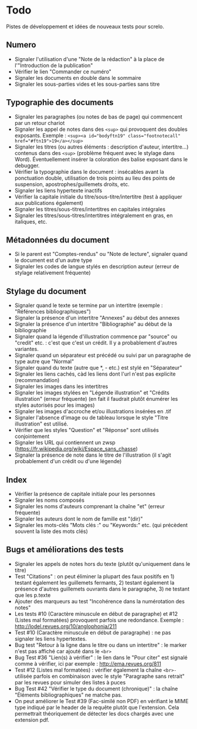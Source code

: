 # Todo

Pistes de développement et idées de nouveaux tests pour screlo.

## Numero

* Signaler l'utilisation d'une "Note de la rédaction" à la place de l'"Introduction de la publication"
* Vérifier le lien "Commander ce numéro"
* Signaler les documents en double dans le sommaire
* Signaler les sous-parties vides et les sous-parties sans titre

## Typographie des documents

* Signaler les paragraphes (ou notes de bas de page) qui commencent par un retour chariot 
* Signaler les appel de notes dans des `<sup>` qui provoquent des doubles exposants. Exemple : `<sup><a id="bodyftn19" class="footnotecall" href="#ftn19">19</a></sup>`
* Signaler les titres (ou autres éléments : description d'auteur, intertitre...) contenus dans des `<sup>` (problème fréquent avec le stylage dans Word). Éventuellement insérer la coloration des balise exposant dans le debugger.
* Vérifier la typographie dans le document : insécables avant la ponctuation double, utilisation de trois points au lieu des points de suspension, apostrophes/guillemets droits, etc.
* Signaler les liens hypertexte inactifs
* Vérifier la capitale initiale du titre/sous-titre/intertitre (test à appliquer aux publications également)
* Signaler les titres/sous-titres/intertitres en capitales intégrales 
* Signaler les titres/sous-titres/intertitres intégralement en gras, en italiques, etc.

## Métadonnées du document

* Si le parent est "Comptes-rendus" ou "Note de lecture", signaler quand le document est d'un autre type
* Signaler les codes de langue stylés en description auteur (erreur de stylage relativement fréquente)

## Stylage du document

* Signaler quand le texte se termine par un intertitre (exemple : "Références bibliographiques")
* Signaler la présence d'un intertitre "Annexes" au début des annexes
* Signaler la présence d'un intertitre "Bibliographie" au début de la bibliographie
* Signaler quand la légende d'illustration commence par "source" ou "credit" etc. : c'est que c'est un crédit. Il y a probablement d'autres variantes.
* Signaler quand un séparateur est précédé ou suivi par un paragraphe de type autre que "Normal"
* Signaler quand du texte (autre que *, - etc.) est stylé en "Séparateur"
* Signaler les liens cachés, càd les liens dont l'url n'est pas explicite (recommandation)
* Signaler les images dans les intertitres
* Signaler les images stylées en  "Légende illustration" et "Crédits illustration" (erreur fréquente) (en fait il faudrait plutôt énumérer les styles autorisés pour les images)
* Signaler les images d'accroche et/ou illustrations insérées en .tif
* Signaler l'absence d'image ou de tableau lorsque le style "Titre illustration" est utilisé. 
* Vérifier que les styles "Question" et "Réponse" sont utilisés conjointement
* Signaler les URL qui contiennent un zwsp (https://fr.wikipedia.org/wiki/Espace_sans_chasse)
* Signaler la présence de note dans le titre de l'illustration (il s'agit probablement d'un crédit ou d'une légende)

## Index

* Vérifier la présence de capitale initiale pour les personnes
* Signaler les noms composés
* Signaler les noms d'auteurs comprenant la chaîne "et" (erreur fréquente)
* Signaler les auteurs dont le nom de famille est "(dir)"
* Signaler les mots-clés "Mots clés :" ou "Keywords:" etc. (qui précèdent souvent la liste des mots clés)

## Bugs et améliorations des tests

* Signaler les appels de notes hors du texte (plutôt qu'uniquement dans le titre)
* Test "Citations" : on peut éliminer la plupart des faux positifs en 1) testant également les guillemets fermants, 2) testant également la présence d'autres guillemets ouvrants dans le paragraphe, 3) ne testant que les p.texte
* Ajouter des marqueurs au test "Incohérence dans la numérotation des notes"
* Les tests #10 (Caractère minuscule en début de paragraphe)   et #12 (Listes mal formatées) provoquent parfois une redondance. Exemple : http://lodel.revues.org/10/anglophonia/211
* Test #10 (Caractère minuscule en début de paragraphe) : ne pas signaler les liens hypertextes.
* Bug test "Retour à la ligne dans le titre ou dans un intertitre" : le marker n'est pas affiché car ajouté dans le `<br>`
* Bug Test #36 "Lien(s) à vérifier" : le lien dans le "Pour citer" est signalé comme à vérifier, ici par exemple : http://ema.revues.org/811
* Test #12 (Listes mal formatées) : vérifier également la chaîne `<br>-` utilisée parfois  en combinaison avec le style "Paragraphe sans retrait" par les revues pour simuler des listes à puces
* Bug Test #42 "Vérifier le type du document (chronique)" : la chaîne "Éléments bibliographiques" ne matche pas.
* On peut améliorer le Test #39 (Fac-similé non PDF) en vérifiant le MIME type indiqué par le header de la requête plutôt que l'extension. Cela permettrait théoriquement de détecter les docs chargés avec une extension pdf.
